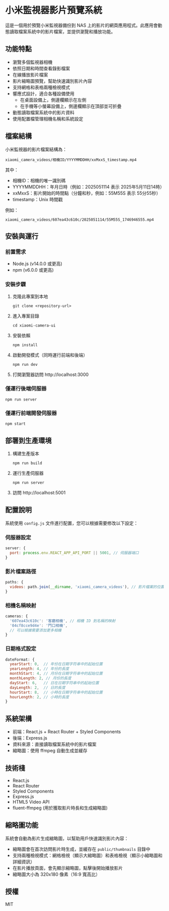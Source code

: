 # 小米監視器影片預覽系統

這是一個用於預覽小米監視器備份到 NAS 上的影片的網頁應用程式。此應用會動態讀取檔案系統中的影片檔案，並提供瀏覽和播放功能。

## 功能特點

- 瀏覽多個監視器相機
- 依照日期和時間查看錄影檔案
- 在線播放影片檔案
- 影片縮略圖預覽，幫助快速識別影片內容
- 支持網格和表格兩種檢視模式
- 響應式設計，適合各種設備使用
  - 在桌面設備上，側邊欄顯示在左側
  - 在手機等小螢幕設備上，側邊欄顯示在頂部並可折疊
- 動態讀取檔案系統中的影片資料
- 使用配置檔管理相機名稱和系統設定

## 檔案結構

小米監視器的影片檔案結構為：
```
xiaomi_camera_videos/相機ID/YYYYMMDDHH/xxMxxS_timestamp.mp4
```

其中：
- 相機ID：相機的唯一識別碼
- YYYYMMDDHH：年月日時（例如：2025051114 表示 2025年5月11日14時）
- xxMxxS：影片開始的時間點（分鐘和秒，例如：55M55S 表示 55分55秒）
- timestamp：Unix 時間戳

例如：
```
xiaomi_camera_videos/607ea43c610c/2025051114/55M55S_1746946555.mp4
```

## 安裝與運行

### 前置需求

- Node.js (v14.0.0 或更高)
- npm (v6.0.0 或更高)

### 安裝步驟

1. 克隆此專案到本地
   ```
   git clone <repository-url>
   ```

2. 進入專案目錄
   ```
   cd xiaomi-camera-ui
   ```

3. 安裝依賴
   ```
   npm install
   ```

4. 啟動開發模式（同時運行前端和後端）
   ```
   npm run dev
   ```

5. 打開瀏覽器訪問 http://localhost:3000

### 僅運行後端伺服器
```
npm run server
```

### 僅運行前端開發伺服器
```
npm start
```

## 部署到生產環境

1. 構建生產版本
   ```
   npm run build
   ```

2. 運行生產伺服器
   ```
   npm run server
   ```

3. 訪問 http://localhost:5001

## 配置說明

系統使用 `config.js` 文件進行配置，您可以根據需要修改以下設定：

### 伺服器設定
```javascript
server: {
  port: process.env.REACT_APP_API_PORT || 5001, // 伺服器端口
}
```

### 影片檔案路徑
```javascript
paths: {
  videos: path.join(__dirname, 'xiaomi_camera_videos'), // 影片檔案的位置
}
```

### 相機名稱映射
```javascript
cameras: {
  '607ea43c610c': '客廳相機', // 相機 ID 到名稱的映射
  '04cf8cce9d4e': '門口相機',
  // 可以根據需要添加更多相機
}
```

### 日期格式設定
```javascript
dateFormat: {
  yearStart: 0,  // 年份在日期字符串中的起始位置
  yearLength: 4, // 年份的長度
  monthStart: 4, // 月份在日期字符串中的起始位置
  monthLength: 2, // 月份的長度
  dayStart: 6,   // 日在日期字符串中的起始位置
  dayLength: 2,  // 日的長度
  hourStart: 8,  // 小時在日期字符串中的起始位置
  hourLength: 2, // 小時的長度
}
```

## 系統架構

- 前端：React.js + React Router + Styled Components
- 後端：Express.js
- 資料來源：直接讀取檔案系統中的影片檔案
- 縮略圖：使用 ffmpeg 自動生成並緩存

## 技術棧

- React.js
- React Router
- Styled Components
- Express.js
- HTML5 Video API
- fluent-ffmpeg (用於獲取影片時長和生成縮略圖)

## 縮略圖功能

系統會自動為影片生成縮略圖，以幫助用戶快速識別影片內容：

- 縮略圖會在首次訪問影片時生成，並緩存在 `public/thumbnails` 目錄中
- 支持兩種檢視模式：網格檢視（顯示大縮略圖）和表格檢視（顯示小縮略圖和詳細資訊）
- 在影片播放頁面，會先顯示縮略圖，點擊後開始播放影片
- 縮略圖大小為 320x180 像素（16:9 寬高比）

## 授權

MIT 